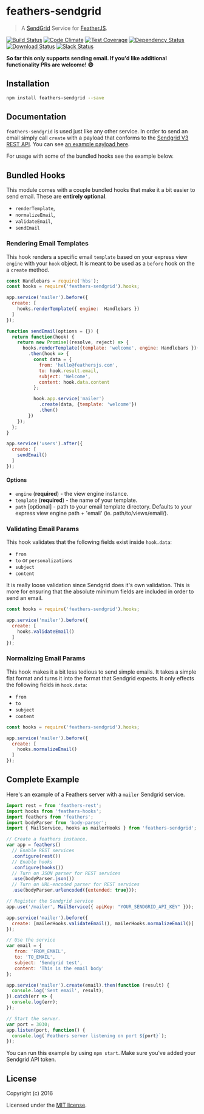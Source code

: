 # feathers-sendgrid

> A [SendGrid](https://sendgrid.com) Service for [FeatherJS](https://github.com/feathersjs).


[![Build Status](https://travis-ci.org/feathersjs/feathers-sendgrid.png?branch=master)](https://travis-ci.org/feathersjs/feathers-sendgrid)
[![Code Climate](https://codeclimate.com/github/feathersjs/feathers-sendgrid.png)](https://codeclimate.com/github/feathersjs/feathers-sendgrid)
[![Test Coverage](https://codeclimate.com/github/feathersjs/feathers-sendgrid/badges/coverage.svg)](https://codeclimate.com/github/feathersjs/feathers-sendgrid/coverage)
[![Dependency Status](https://img.shields.io/david/feathersjs/feathers-sendgrid.svg?style=flat-square)](https://david-dm.org/feathersjs/feathers-sendgrid)
[![Download Status](https://img.shields.io/npm/dm/feathers-sendgrid.svg?style=flat-square)](https://www.npmjs.com/package/feathers-sendgrid)
[![Slack Status](http://slack.feathersjs.com/badge.svg)](http://slack.feathersjs.com)

**So far this only supports sending email. If you'd like additional functionality PRs are welcome! :smile:** 

## Installation

```bash
npm install feathers-sendgrid --save
```

## Documentation

`feathers-sendgrid` is used just like any other service. In order to send an email simply call `create` with a payload that conforms to the [Sendgrid V3 REST API](https://sendgrid.com/docs/API_Reference/Web_API_v3/Mail/index.html#-Request-Body-Parameters). You can see [an example payload here](https://github.com/sendgrid/sendgrid-nodejs/blob/master/USAGE.md#post-mailsend).

For usage with some of the bundled hooks see the example below. 

## Bundled Hooks

This module comes with a couple bundled hooks that make it a bit easier to send email. These are **entirely optional**.

- `renderTemplate`,
- `normalizeEmail`,
- `validateEmail`,
- `sendEmail`

### Rendering Email Templates

This hook renders a specific email `template` based on your express view `engine` with your `hook` object. It is meant to be used as a `before` hook on the a `create` method.

```js
const Handlebars = require('hbs');
const hooks = require('feathers-sendgrid').hooks;

app.service('mailer').before({
  create: [
    hooks.renderTemplate({ engine:  Handlebars })
  ]
});

function sendEmail(options = {}) {
  return function(hook) {
    return new Promise((resolve, reject) => {
      hooks.renderTemplate({template: 'welcome', engine: Handlebars })(hook)
        .then(hook => {
          const data = {
            from: 'hello@feathersjs.com',
            to: hook.result.email,
            subject: 'Welcome',
            content: hook.data.content
          };

          hook.app.service('mailer')
            .create(data, {template: 'welcome'})
            .then()
        })
    });
  };
}

app.service('users').after({
  create: [
    sendEmail()
  ]
});
```

#### Options

- `engine` (**required**) - the view engine instance.
- `template` (**required**) - the name of your template.
- `path` [optional] - path to your email template directory. Defaults to your express view engine path + 'email' (ie. path/to/views/email/).

### Validating Email Params

This hook validates that the following fields exist inside `hook.data`:

- `from`
- `to` or `personalizations`
- `subject`
- `content`

It is really loose validation since Sendgrid does it's own validation. This is more for ensuring that the absolute minimum fields are included in order to send an email.

```js
const hooks = require('feathers-sendgrid').hooks;

app.service('mailer').before({
  create: [
    hooks.validateEmail()
  ]
});
```

### Normalizing Email Params

This hook makes it a bit less tedious to send simple emails. It takes a simple flat format and turns it into the format that Sendgrid expects. It only effects the following fields in `hook.data`:

- `from`
- `to`
- `subject`
- `content`

```js
const hooks = require('feathers-sendgrid').hooks;

app.service('mailer').before({
  create: [
    hooks.normalizeEmail()
  ]
});
```

## Complete Example

Here's an example of a Feathers server with a `mailer` Sendgrid service.

```js
import rest = from 'feathers-rest';
import hooks from 'feathers-hooks';
import feathers from 'feathers';
import bodyParser from 'body-parser';
import { MailService, hooks as mailerHooks } from 'feathers-sendgrid';

// Create a feathers instance.
var app = feathers()
  // Enable REST services
  .configure(rest())
  // Enable hooks
  .configure(hooks())
  // Turn on JSON parser for REST services
  .use(bodyParser.json())
  // Turn on URL-encoded parser for REST services
  .use(bodyParser.urlencoded({extended: true}));

// Register the Sendgrid service
app.use('/mailer', MailService({ apiKey: "YOUR_SENDGRID_API_KEY" }));

app.service('mailer').before({
  create: [mailerHooks.validateEmail(), mailerHooks.normalizeEmail()]
});

// Use the service
var email = {
   from: 'FROM_EMAIL',
   to: 'TO_EMAIL',
   subject: 'Sendgrid test',
   content: 'This is the email body'
};

app.service('mailer').create(email).then(function (result) {
  console.log('Sent email', result);
}).catch(err => {
  console.log(err);
});

// Start the server.
var port = 3030;
app.listen(port, function() {
  console.log(`Feathers server listening on port ${port}`);
});
```

You can run this example by using `npm start`. Make sure you've added your Sendgrid API token.

## License

Copyright (c) 2016

Licensed under the [MIT license](LICENSE).
